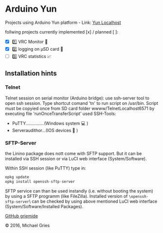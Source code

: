 # Arduino Yun
Projects using Arduino Yun platform - Link: [Yun Localhost](http://192.168.0.10)

follwing projects currently implemented [x] / planned [ ]:
- [x] :one: VRC Monitor :file_folder:
- [x] :two: logging on µSD card :floppy_disk:
- [ ] :three: VRC statistics :chart_with_upwards_trend:

## Installation hints

### Telnet
Telnet session on serial monitor (Arduino bridge):
use ssh-server tool to open ssh session. Type shortcut comand 'tn' to run script on /usr/bin.
Script must be copyied once from SD card folder wwww/TelnetLocalhost6571 by executing file 'runOnceTransferScript'
used SSH-Tools:
* PuTTY...............(Windows system :computer: )
* Serveraudithor...(IOS devices :iphone: )

### SFTP-Server
the Linino package does nott come with SFTP support. But it can be installed via SSH session or via LuCI web interface (System/Software).

Within SSH session (like PuTTY) type in:
```C++
opkg update
opkg install openssh-sftp-server
```

SFTP service can than be used instandly (i.e. without booting the system) by using a SFTP programm (like FileZilla). Installed version of `\openssh-sftp-server`\ can be checked by using above mentioned LuCI web interface (System/Software/Installed Packages).

[GitHub griemide](https://github.com/griemide)


:copyright: 2016, Michael Gries
